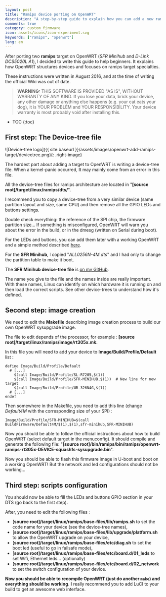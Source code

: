 ```yaml
---
layout: post
title: "Ramips device porting on OpenWRT"
description: "A step-by-step guide to explain how you can add a new ramips (Ralink and MediaTek) target on OpenWRT"
comments: true
category: custom_firmware
icon: assets/icons/icon-experiment.svg
keywords: ["ramips", "openwrt"]
lang: en
---
```


After porting two **ramips** target on OpenWRT (*SFR Minihub* and *D-Link DCS5020L A1*), I decided to write this guide to help beginners. It explains how OpenWRT structures devices and focuses on ramips target specialties.

These instructions were written in August 2016, and at the time of writing the official Wiki was out of date.

> **WARNING:**
> THIS SOFTWARE IS PROVIDED "AS IS", WITHOUT WARRANTY OF ANY KIND. If you lose your data, brick your device, any other damage or anything else happens (e.g. your cat eats your dog), it is YOUR PROBLEM and YOUR RESPONSIBILITY. Your device warranty is most probably void after installing this.

* TOC
{:toc}

## First step: The Device-tree file

![Device-tree logo]({{ site.baseurl }}/assets/images/openwrt-add-ramips-target/devicetree.png){: .right-image}

The hardest part about adding a target to OpenWRT is writing a device-tree file. When a kernel-panic occurred, It may mainly come from an error in this file.

All the device-tree files for ramips architecture are located in "**[source root]/target/linux/ramips/dts/**".

I recommend you to copy a device-tree from a very similar device (same partition layout and size, same CPU) and then remove all the GPIO LEDs and buttons settings.

Double check everything: the reference of the SPI chip, the firmware partition size...
If something is misconfigured, OpenWRT will warn you about the error in the build, or in the dmesg (written on Serial during boot).

For the LEDs and buttons, you can add them later with a working OpenWRT and a simple method described [here](https://wiki.openwrt.org/doc/hardware/port.gpio#finding_gpio_pins_on_the_pcb).

For the **SFR Minihub**, I copied "*ALL0256N-4M.dts*" and I had only to change the partition table to make it boot.

The **SFR Minihub device-tree file** is [on my GitHub](https://raw.githubusercontent.com/erdnaxe/SFR-Minihub-hacking/master/SFR-MINIHUB.dts).

The name you give to the file and the names inside are really important. With these names, Linux can identify on which hardware it is running on and then load the correct scripts. See other device-trees to understand how it's defined.

## Second step: image creation

We need to edit the **Makefile** describing image creation process to build our own OpenWRT sysupgrade image.

The file to edit depends of the processor, for example : **[source root]/target/linux/ramips/image/rt305x.mk**.

In this file you will need to add your device to **Image/Build/Profile/Default** list :

``` make
define Image/Build/Profile/Default
  # [...]
    $(call Image/Build/Profile/SL-R7205,$(1))
    $(call Image/Build/Profile/SFR-MINIHUB,$(1))  # New line for new target
    $(call Image/Build/Profile/UR-326N4G,$(1))
  # [...]
endef
```

Then somewhere in the Makefile, you need to add this line (change *Default4M* with the corresponding size of your SPI) :

``` make
Image/Build/Profile/SFR-MINIHUB=$(call BuildFirmware/Default4M/$(1),$(1),sfr-minihub,SFR-MINIHUB)
```

Now you should be able to follow the official instructions about how to build OpenWRT (select default target in the menuconfig). It should compile and generate the following file: "**[source root]/bin/ramips/bin/ramips/openwrt-ramips-rt305x-DEVICE-squashfs-sysupgrade.bin**".

Now you should be able to flash this firmware image in U-boot and boot on a working OpenWRT! But the network and led configurations should not be working...

## Third step: scripts configuration

You should now be able to fill the LEDs and buttons GPIO section in your DTS (go back to the first step).

After, you need to edit the following files :

* **[source root]/target/linux/ramips/base-files/lib/ramips.sh** to set the code name for your device (see the device-tree names),
* **[source root]/target/linux/ramips/base-files/lib/upgrade/platform.sh** to allow the OpenWRT upgrade on your device,
* **[source root]/target/linux/ramips/base-files/etc/diag.sh** to set the boot led (useful to go in failsafe mode),
* **[source root]/target/linux/ramips/base-files/etc/board.d/01_leds** to set Wifi, Ethernet leds... (optionally)
* **[source root]/target/linux/ramips/base-files/etc/board.d/02_network** to set the switch configuration of your device.

**Now you should be able to recompile OpenWRT (just do another `make`) and everything should be working.** I really recommend you to add LuCI to your build to get an awesome web interface.

